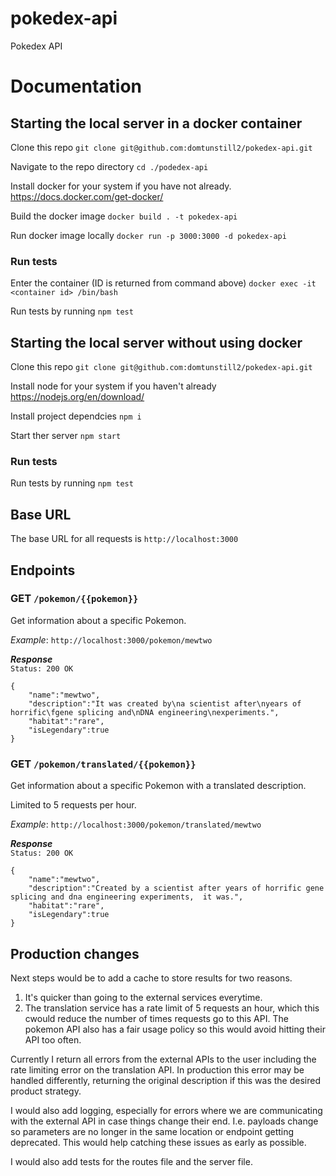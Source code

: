 # pokedex-api

Pokedex API

# Documentation

## Starting the local server in a docker container

Clone this repo `git clone git@github.com:domtunstill2/pokedex-api.git`

Navigate to the repo directory `cd ./podedex-api`

Install docker for your system if you have not already. https://docs.docker.com/get-docker/

Build the docker image `docker build . -t pokedex-api`

Run docker image locally `docker run -p 3000:3000 -d pokedex-api`

### Run tests

Enter the container (ID is returned from command above) `docker exec -it <container id> /bin/bash`

Run tests by running `npm test`

## Starting the local server without using docker

Clone this repo `git clone git@github.com:domtunstill2/pokedex-api.git`

Install node for your system if you haven't already https://nodejs.org/en/download/

Install project dependcies `npm i`

Start ther server `npm start`

### Run tests

Run tests by running `npm test`

## Base URL

The base URL for all requests is `http://localhost:3000`

## Endpoints

### **GET** `/pokemon/{{pokemon}}`

Get information about a specific Pokemon.

_Example_:
`http://localhost:3000/pokemon/mewtwo`

**_Response_**  
 `Status: 200 OK`

```
{
    "name":"mewtwo",
    "description":"It was created by\na scientist after\nyears of horrific\fgene splicing and\nDNA engineering\nexperiments.",
    "habitat":"rare",
    "isLegendary":true
}
```

### **GET** `/pokemon/translated/{{pokemon}}`

Get information about a specific Pokemon with a translated description.

Limited to 5 requests per hour.

_Example_:
`http://localhost:3000/pokemon/translated/mewtwo`

**_Response_**  
 `Status: 200 OK`

```
{
    "name":"mewtwo",
    "description":"Created by a scientist after years of horrific gene splicing and dna engineering experiments,  it was.",
    "habitat":"rare",
    "isLegendary":true
}
```

## Production changes

Next steps would be to add a cache to store results for two reasons.
1. It's quicker than going to the external services everytime.
2. The translation service has a rate limit of 5 requests an hour, which this cwould reduce the number of times requests go to this API. The pokemon API also has a fair usage policy so this would avoid hitting their API too often.

Currently I return all errors from the external APIs to the user including the rate limiting error on the translation API. In production this error may be handled differently, returning the original description if this was the desired product strategy.

I would also add logging, especially for errors where we are communicating with the external API in case things change their end. I.e. payloads change so parameters are no longer in the same location or endpoint getting deprecated. This would help catching these issues as early as possible.

I would also add tests for the routes file and the server file.
